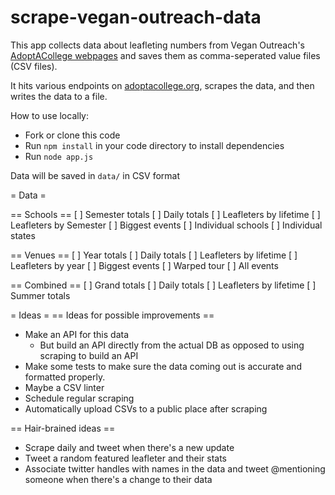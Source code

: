 scrape-vegan-outreach-data
==========================

This app collects data about leafleting numbers from Vegan Outreach's [AdoptACollege webpages](http://adoptacollege.org) and saves them as comma-seperated value files (CSV files).

It hits various endpoints on [adoptacollege.org](http://adoptacollege.org), scrapes the data, and then writes the data to a file.

How to use locally:
* Fork or clone this code
* Run ``npm install`` in your code directory to install dependencies
* Run ``node app.js``

Data will be saved in ``data/`` in CSV format


= Data =

== Schools ==
[ ] Semester totals
[ ] Daily totals
[ ] Leafleters by lifetime
[ ] Leafleters by Semester
[ ] Biggest events
[ ] Individual schools
[ ] Individual states

== Venues ==
[ ] Year totals
[ ] Daily totals
[ ] Leafleters by lifetime
[ ] Leafleters by year
[ ] Biggest events
[ ] Warped tour
[ ] All events

== Combined ==
[ ] Grand totals
[ ] Daily totals
[ ] Leafleters by lifetime
[ ] Summer totals



= Ideas =
== Ideas for possible improvements ==
* Make an API for this data
  * But build an API directly from the actual  DB as opposed to using scraping to build an API
* Make some tests to make sure the data coming out is accurate and formatted properly.
 * Maybe a CSV linter
* Schedule regular scraping
* Automatically upload CSVs to a public place after scraping


== Hair-brained ideas ==
* Scrape daily and tweet when there's a new update
* Tweet a random featured leafleter and their stats
* Associate twitter handles with names in the data and tweet @mentioning someone when there's a change to their data
